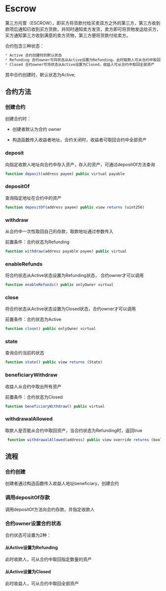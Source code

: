 # Escrow

第三方托管（ESCROW），即买方将货款付给买卖双方之外的第三方，第三方收到款项后通知已收到买方货款，并同时通知卖方发货，卖方即可将货物发运给买方，买方通知第三方收到满意的卖方货物，第三方便将货款付给卖方。

合约包含三种状态：

```javascript
* Active 合约创建时的默认状态
* Refunding 合约owner可将状态从Active设置为Refunding，此时取款人可从合约中取回全部资产
* Closed 合约owner可将状态从Active设置为Closed，收益人可从合约中取回全部资产
```

其中合约创建时，默认状态为Active; 


## 合约方法

### 创建合约

创建合约时：

* 创建者默认为合约 owner

* 构造函数传入收益者地址，合约关闭时，收益者可取回合约中全部资产

### deposit

向指定收款人地址向合约中存入资产，存入的资产，可通过depositOf方法查询

```javascript
function deposit(address payee) public virtual payable
```

### depositOf

查询指定地址在合约中的资产

```javascript
function depositOf(address payee) public view returns (uint256)
```

### withdraw

从合约中一次性取回自己的存款，取款地址通过参数传入

前置条件：合约状态为Refunding

```javascript
function withdraw(address payable payee) public virtual
```

### enableRefunds

将合约状态从Active状态设置为Refunding状态， 合约owner才可以调用

```javascript
function enableRefunds() public onlyOwner virtual
```

### close

将合约状态从Active状态设置为Closed状态，合约owner才可以调用

前置条件：合约状态为Active

```javascript
function close() public onlyOwner virtual 
```

### state

查询合约当前的状态

```javascript
function state() public view returns (State)
```

### beneficiaryWithdraw

收益人从合约中取出所有资产

前置条件：合约状态为Closed

```javascript
function beneficiaryWithdraw() public virtual 
```

### withdrawalAllowed

取款人是否能从合约中取回资产，当合约状态为Refunding时，返回true

```javascript
 function withdrawalAllowed(address) public view override returns (bool)
```


## 流程

### 合约创建
创建者通过构造函数传入收益人地址beneficiary，创建合约

### 调用depositOf存款
调用depositOf方法向合约存款，并指定收款人

### 合约owner设置合约状态
合约状态可设置为2种：

#### 从Active设置为Refunding

此时收款人，可从合约中取回指定数量的资产

#### 从Active设置为Closed

此时收益人，可从合约中取回全部资产
